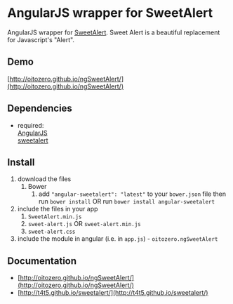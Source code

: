 # AngularJS wrapper for SweetAlert

AngularJS wrapper for [SweetAlert](https://sweetalert.js.org/). Sweet Alert is a beautiful replacement for Javascript's "Alert".

## Demo
[http://oitozero.github.io/ngSweetAlert/](http://oitozero.github.io/ngSweetAlert/)

## Dependencies
- required:  
	[AngularJS](https://github.com/angular/angular)  
	[sweetalert](https://github.com/t4t5/sweetalert)

## Install
1. download the files
	1. Bower
		1. add `"angular-sweetalert": "latest"` to your `bower.json` file then run `bower install` OR run `bower install angular-sweetalert`
2. include the files in your app
	1. `SweetAlert.min.js`
	2. `sweet-alert.js` OR `sweet-alert.min.js`
	3. `sweet-alert.css`
3. include the module in angular (i.e. in `app.js`) - `oitozero.ngSweetAlert`


## Documentation

- [http://oitozero.github.io/ngSweetAlert/](http://oitozero.github.io/ngSweetAlert/)
- [http://t4t5.github.io/sweetalert/](http://t4t5.github.io/sweetalert/)
